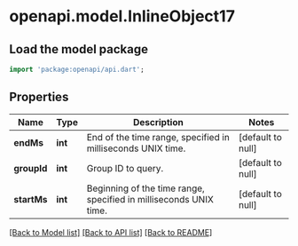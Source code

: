 # openapi.model.InlineObject17

## Load the model package
```dart
import 'package:openapi/api.dart';
```

## Properties
Name | Type | Description | Notes
------------ | ------------- | ------------- | -------------
**endMs** | **int** | End of the time range, specified in milliseconds UNIX time. | [default to null]
**groupId** | **int** | Group ID to query. | [default to null]
**startMs** | **int** | Beginning of the time range, specified in milliseconds UNIX time. | [default to null]

[[Back to Model list]](../README.md#documentation-for-models) [[Back to API list]](../README.md#documentation-for-api-endpoints) [[Back to README]](../README.md)


